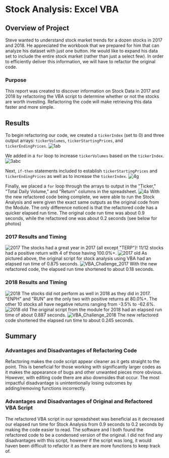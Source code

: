 # Stock Analysis: Excel VBA
## Overview of Project
Steve wanted to understand stock market trends for a dozen stocks in 2017 and 2018. He appreciated the workbook that we prepared for him that can analyze his dataset with just one button. He would like to expand his data set to include the entire stock market (rather than just a select few). In order to efficiently deliver this information, we will have to refactor the original code. 
### Purpose
This report was created to discover information on Stock Data in 2017 and 2018 by refactoring the VBA script to determine whether or not the stocks are worth investing. Refactoring the code will make retrieving this data faster and more simple.
## Results
To begin refactoring our code, we created a `tickerIndex` (set to 0) and three output arrays: `tickerVolumes`, `tickerStartingPrices`, and `tickerEndingPrices`. 
![1ab](https://user-images.githubusercontent.com/92230478/138617847-6ec97ea0-c0b9-42cb-a0f4-196bf194cb34.PNG) 

We added in a `for` loop to increase `tickerVolumes` based on the `tickerIndex`. 
![3abc](https://user-images.githubusercontent.com/92230478/138618041-18bc7da2-4540-445d-b88e-603c5b6c14a2.PNG)

Next, `if-then` statements included to establish `tickerStartingPrices` and `tickerEndingPrices` as well as to increase the `tickerIndex`. 
![4g](https://user-images.githubusercontent.com/92230478/138618038-10244172-fca6-487b-bf0f-aa19a5b28d56.PNG)

Finally, we placed a `for` loop through the arrays to output in the "Ticker," "Total Daily Volume," and "Return" columns in the spreadsheet.
![4a](https://user-images.githubusercontent.com/92230478/138617927-a59c4eba-48f8-4443-9d59-c3330cf8c571.PNG)
With the new refactored code being complete, we were able to run the Stock Analysis and were given the exact same outputs as the original code from the Module. The only difference noticed is that the refactored code has a quicker elapsed run time. The original code run time was about 0.9 seconds, while the refactored one was about 0.2 seconds (see below for photos)
### 2017 Results and Timing
![2017](https://user-images.githubusercontent.com/92230478/138617137-a587b216-4f0a-4b8e-88a7-96fe3210f079.PNG)
The stocks had a great year in 2017 (all except "TERP")! 11/12 stocks had a positive return with 4 of those having 100.0%+.
![2017 old](https://user-images.githubusercontent.com/92230478/138618427-46c1e266-13dc-43b9-a744-0affe2d517fd.PNG)
As pictured above, the original script for stock analysis using VBA had an elapsed run time of 0.875 seconds.
![VBA_Challenge_2017](https://user-images.githubusercontent.com/92230478/138618432-d02f8426-f2f4-4381-ba70-8f8219077755.png)
With the new refactored code, the elapsed run time shortened to about 0.18 seconds.

### 2018 Results and Timing
![2018](https://user-images.githubusercontent.com/92230478/138617139-266495f6-923b-4571-8fde-ee6f980fbaf2.PNG)
The stocks did not perform as well in 2018 as they did in 2017. "ENPH" and "RUN" are the only two with positive returns at 80.0%+. The other 10 stocks all have negative returns ranging from -3.5% to -62.6%.
![2018 old](https://user-images.githubusercontent.com/92230478/138618435-42227200-054e-4675-9288-b3c4b6202730.PNG)
The original script from the module for 2018 had an elapsed run time of about 0.887 seconds.
![VBA_Challenge_2018](https://user-images.githubusercontent.com/92230478/138618436-3db63d6c-1058-4a14-bffd-e6098949a25a.png)
The new refactored code shortened the elapsed run time to about 0.245 seconds.

## Summary
### Advantages and Disadvantages of Refactoring Code
Refactoring makes the code script appear cleaner as it gets straight to the point. This is beneficial for those working with significantly larger codes as it makes the appearance of bugs and other unwanted pieces more obvious. However, with editing code there are also downsides that occur. The most impactful disadvantage is unintentionally losing outcomes by adding/removing functions incorrectly. 
### Advantages and Disadvantages of Original and Refactored VBA Script
The refactored VBA script in our spreadsheet was beneficial as it decreased our elapsed run time for Stock Analysis from 0.9 seconds to 0.2 seconds by making the code easier to read. The software and I both found the refactored code to be a condensed version of the original. I did not find any disadvantages with this script, however if the script was long, it would haven been difficult to refactor it as there are more functions to keep track of.
